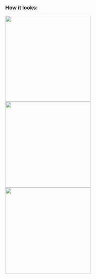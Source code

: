 ### How it looks: ###

<p float="left">
  <img src="https://user-images.githubusercontent.com/23009545/57943884-e49b4f80-78dd-11e9-8b3a-5396478d510b.png" width="270" />
  <img src="https://user-images.githubusercontent.com/23009545/57944010-4c519a80-78de-11e9-88b7-45ac48da4503.png" width="270" />
  <img src="https://user-images.githubusercontent.com/23009545/57944008-4bb90400-78de-11e9-8851-556449510e78.png" width="270" />
</p>
